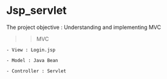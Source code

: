 # Jsp_servlet

The project objective : Understanding and implementing MVC 

>> MVC 

    - View : Login.jsp 
    
    - Model : Java Bean
    
    - Controller : Servlet
